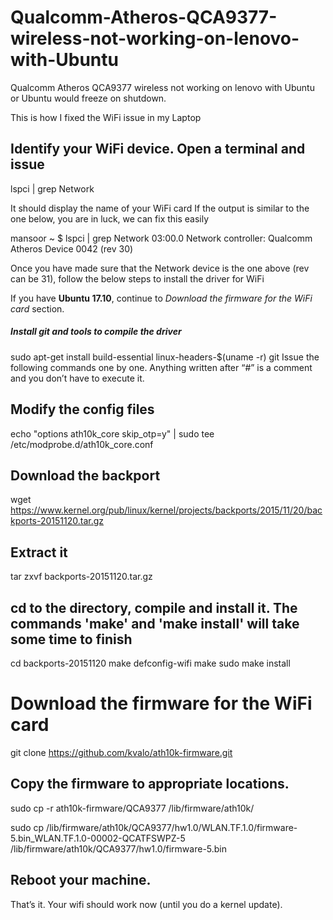 # Qualcomm-Atheros-QCA9377-wireless-not-working-on-lenovo-with-Ubuntu
Qualcomm Atheros QCA9377 wireless not working on lenovo with Ubuntu or Ubuntu would freeze on shutdown.

This is how I fixed the WiFi issue in my Laptop

## Identify your WiFi device. Open a terminal and issue

lspci  | grep Network

It should display the name of your WiFi card
If the output is similar to the one below, you are in luck, we can fix this easily

mansoor ~ $ lspci  | grep Network
03:00.0 Network controller: Qualcomm Atheros Device 0042 (rev 30)

Once you have made sure that the Network device is the one above (rev can be 31), follow the below steps to install the driver for WiFi 

If you have **Ubuntu 17.10**, continue to *Download the firmware for the WiFi card* section.

##### Install git and tools to compile the driver

sudo apt-get install build-essential linux-headers-$(uname -r) git
Issue the following commands one by one. Anything written after “#” is a comment and you don’t have to execute it.

## Modify the config files
echo "options ath10k_core skip_otp=y" | sudo tee /etc/modprobe.d/ath10k_core.conf

## Download the backport
wget https://www.kernel.org/pub/linux/kernel/projects/backports/2015/11/20/backports-20151120.tar.gz

## Extract it
tar zxvf backports-20151120.tar.gz

## cd to the directory, compile and install it. The commands 'make' and 'make install' will take some time to finish
cd backports-20151120
make defconfig-wifi
make
sudo make install

# Download the firmware for the WiFi card
git clone https://github.com/kvalo/ath10k-firmware.git

## Copy the firmware to appropriate locations. 
sudo cp -r ath10k-firmware/QCA9377 /lib/firmware/ath10k/

sudo cp /lib/firmware/ath10k/QCA9377/hw1.0/WLAN.TF.1.0/firmware-5.bin_WLAN.TF.1.0-00002-QCATFSWPZ-5 /lib/firmware/ath10k/QCA9377/hw1.0/firmware-5.bin

## Reboot your machine. 
That’s it. Your wifi should work now (until you do a kernel update).
